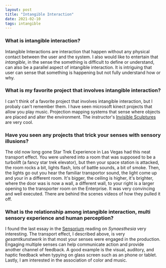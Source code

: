 ```yaml
---
layout: post
title: "Intangible Interaction"
date: 2021-02-10
tags: intangible
---
```

### What is intangible interaction?
Intangible Interactions are interaction that happen without any physical contact between the user and the system. I also would like to entertain that *intangible*, in the sense the something is difficult to define or understand, can also be a parallel aspect of intangible interaction. It is intriguing that user can sense that something is happening but not fully understand how or why.

### What is my favorite project that involves intangible interaction? 
I can't think of a favorite project that involves intangible interaction, but I probaly can't remember them. I have seen microsoft kinect projects that allow you play music. Projection mapping systems that sense where objects are placed and alter the environment. The instructor's [Invisible Sculptures](https://yeseul.com/Invisible-Sculptures-1-6) are very cool.

### Have you seen any projects that trick your senses with sensory illusions?
The old now long gone Star Trek Experience in Las Vegas had this neat transport effect. You were ushered into a room that was supposed to be a turbolift (a fancy star trek elevator), but then your space station is attacked, the room rocks a bit, lights flash, lots of battle sounds, a bit of smoke. Then, the lights go out you hear the familiar transportor sound, the light come up and your in a different room. It's bigger, the ceiling is higher, it's brighter, where the door was is now a wall, a different wall, to your right is a larger opening to the transporter room on the Enterprise. It was very convincing and well executed. There are behind the scenes videos of how they pulled it off.

### What is the relationship among intangible interaction, multi sensory experience and human perception?
I found the last essay in the [Sensorium](https://mitpress.mit.edu/books/sensorium) reading on *Synaesthesia* very interesting. The transport effect, I described above, is very *gesamtkunstwerk* in that most your senses were engaged in the production. Engaging multiple senses can help communicate action and provide another channel of feedback. A good example is the visual, auditory, and haptic feedback when typying on glass screen such as an phone or tablet. Lastly, I am interested in the association of color and music.